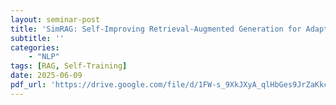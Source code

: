 ```yaml
---
layout: seminar-post
title: 'SimRAG: Self-Improving Retrieval-Augmented Generation for Adapting Large Language Models to Specialized Domains'
subtitle: ''
categories:
    - "NLP"
tags: [RAG, Self-Training]
date: 2025-06-09
pdf_url: 'https://drive.google.com/file/d/1FW-s_9XkJXyA_qlHbGes9JrZaKkcXA1b/preview'
---
```

